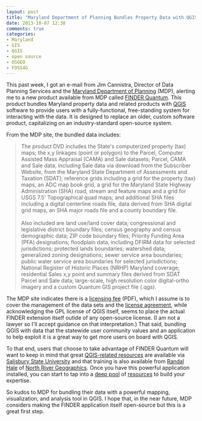 ```yaml
---
layout: post
title: "Maryland Department of Planning Bundles Property Data with QGIS"
date: 2013-10-07 12:38
comments: true
categories: 
- Maryland
- GIS
- QGIS
- open source
- OSGEO
- FOSS4G
---
```

This past week, I got an e-mail from Jim Cannistra, Director of Data Planning Services and the [Maryland Department of Planning](http://www.mdp.state.md.us/home.shtml) (MDP), alerting me to a new product available from MDP called [FINDER Quantum](http://www.mdp.state.md.us/OurProducts/PropertyMapProducts/FINDERProduct.shtml). This product bundles Maryland property data and related products with [QGIS](http://qgis.org) software to provide users with a fully-functional, free-standing system for interacting with the data. It is designed to replace an older, custom software product, capitalizing on an industry-standard open-source system.

<!--more-->

From the MDP site, the bundled data includes:

<blockquote cite="http://www.mdp.state.md.us/OurProducts/PropertyMapProducts/FINDERProduct.shtml">The product DVD includes the State's computerized property (tax) maps; the x,y linkages (point or polygon) to the Parcel, Computer Assisted Mass Appraisal (CAMA) and Sale datasets; Parcel, CAMA and Sale data, including Sale data via download from the Subscriber Website, from the Maryland State Department of Assessments and Taxation (SDAT); reference grids including a grid for the property (tax) maps, an ADC map book grid, a grid for the Maryland State Highway Administration (SHA) road, stream and feature maps and a grid for USGS 7.5' Topographical quad maps; and additional SHA files including a digital centerline roads file, data derived from SHA digital grid maps, an SHA major roads file and a county boundary file.<br/>
<br/>
Also included are land use/land cover data; congressional and legislative district boundary files; census geography and census demographic data; ZIP code boundary files; Priority Funding Area (PFA) designations; floodplain data, including DFIRM data for selected jurisdictions; protected lands boundaries; watershed data; generalized zoning designations; sewer service area boundaries; public water service area boundaries for selected jurisdictions; National Register of Historic Places (NRHP) Maryland coverage; residential Sales x,y point and summary files derived from SDAT Parcel and Sale data; large-scale, high resolution color digital-ortho imagery and a custom Quantum GIS project file (.qgs).</blockquote>

The MDP site indicates there is a [licensing fee](http://www.mdp.state.md.us/pdf/OurProducts/PropertyMapProducts/Finder/CstFnd.pdf) (PDF), which I assume is to cover the management of the data sets and the [license agreement](http://www.mdp.state.md.us/pdf/OurProducts/PropertyMapProducts/Finder/LicFnd.pdf), while acknowledging the GPL license of QGIS itself, seems to place the actual FINDER extension itself outide of any open-source license. (I am not a lawyer so I'll accept guidance on that interpretation.) That said, bundling QGIS with data that the statewide user community values and an application to help exploit it is a great way to get more users on board with QGIS.

To that end, users that choose to take advantage of FINDER Quantum will want to keep in mind that great [QGIS-related resources](http://www.esrgc.org/training/) are available via [Salisbury State University](http://www.salisbury.edu/geography/) and that training is also available from [Randal Hale](http://www.linkedin.com/profile/view?id=14036437) of [North River Geographics](http://www.northrivergeographic.com/introduction-to-quantum-gis). Once you have this powerful application installed, you can start to tap into a [deep pool](http://boundlessgeo.com/solutions/solutions-software/quantum-gis/) of [resources](http://www.osgeo.org/search_profile) to build your expertise.

So kudos to MDP for bundling their data with a powerful mapping, visualization, and analysis tool in QGIS. I hope that, in the near future, MDP considers making the FINDER application itself open-source but this is a great first step.

